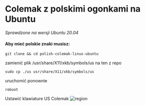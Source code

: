 # Colemak z polskimi ogonkami na Ubuntu

*Sprawdzone na wersji Ubuntu 20.04*

#### Aby mieć polskie znaki musisz:

    git clone && cd polish-colemak-linux-ubuntu
    
zamienić plik /usr/share/X11/xkb/symbols/us na ten z repo
    
    sudo cp ./us usr/share/X11/xkb/symbols/us
uruchomić ponownie

    reboot
    
Ustawić klawiature US Colemak
![region](https://user-images.githubusercontent.com/67120623/125198584-b4079400-e262-11eb-9771-d0a1c309b3a6.png)
